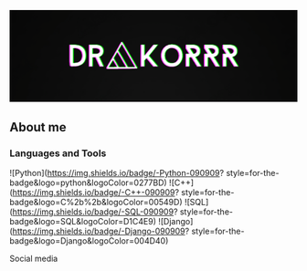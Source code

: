 ![Header](https://github.com/drakoRRR/drakorrr/blob/main/assets/MOSHED-2023-8-30-14-42-8.gif)

## About me


### Languages and Tools
![Python](https://img.shields.io/badge/-Python-090909?
style=for-the-badge&logo=python&logoColor=0277BD)
![C++](https://img.shields.io/badge/-C++-090909?
style=for-the-badge&logo=C%2b%2b&logoColor=00549D)
![SQL](https://img.shields.io/badge/-SQL-090909?
style=for-the-badge&logo=SQL&logoColor=D1C4E9)
![Django](https://img.shields.io/badge/-Django-090909?
style=for-the-badge&logo=Django&logoColor=004D40)


Social media